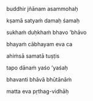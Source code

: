 buddhir jñānam asammohaḥ

kṣamā satyaṁ damaḥ śamaḥ

sukhaṁ duḥkhaṁ bhavo ’bhāvo

bhayaṁ cābhayam eva ca

ahiṁsā samatā tuṣṭis

tapo dānaṁ yaśo ’yaśaḥ

bhavanti bhāvā bhūtānāṁ

matta eva pṛthag-vidhāḥ